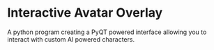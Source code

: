 # Interactive Avatar Overlay

A python program creating a PyQT powered interface allowing you to interact with custom AI powered characters. 